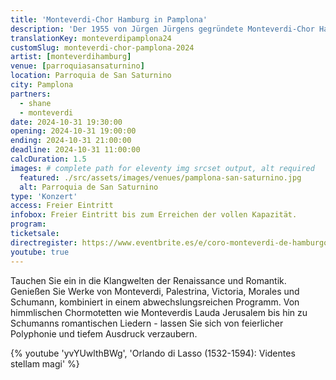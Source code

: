```yaml
---
title: 'Monteverdi-Chor Hamburg in Pamplona'
description: 'Der 1955 von Jürgen Jürgens gegründete Monteverdi-Chor Hamburg ist einer der renommiertesten deutschen Chöre. Tauchen Sie ein in die Klangwelten der Renaissance und Romantik.'
translationKey: monteverdipamplona24
customSlug: monteverdi-chor-pamplona-2024
artist: [monteverdihamburg]
venue: [parroquiasansaturnino]
location: Parroquia de San Saturnino
city: Pamplona
partners:
  - shane
  - monteverdi
date: 2024-10-31 19:30:00
opening: 2024-10-31 19:00:00
ending: 2024-10-31 21:00:00
deadline: 2024-10-31 11:00:00
calcDuration: 1.5
images: # complete path for eleventy img srcset output, alt required
  featured: ./src/assets/images/venues/pamplona-san-saturnino.jpg
  alt: Parroquia de San Saturnino
type: 'Konzert'
access: Freier Eintritt
infobox: Freier Eintritt bis zum Erreichen der vollen Kapazität.
program:
ticketsale:
directregister: https://www.eventbrite.es/e/coro-monteverdi-de-hamburgo-en-pamplona-tickets-1049509239387
youtube: true
---
```


Tauchen Sie ein in die Klangwelten der Renaissance und Romantik. Genießen Sie Werke von Monteverdi, Palestrina, Victoria, Morales und Schumann, kombiniert in einem abwechslungsreichen Programm.
Von himmlischen Chormotetten wie Monteverdis Lauda Jerusalem bis hin zu Schumanns romantischen Liedern - lassen Sie sich von feierlicher Polyphonie und tiefem Ausdruck verzaubern.

{% youtube 'yvYUwlthBWg', 'Orlando di Lasso (1532-1594): Videntes stellam magi' %}

